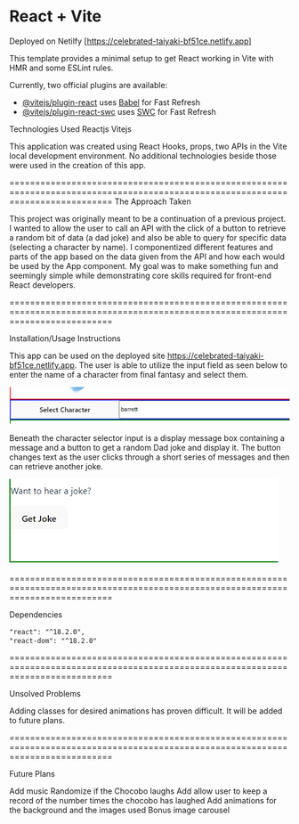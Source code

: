 # React + Vite

Deployed on Netilfy [https://celebrated-taiyaki-bf51ce.netlify.app]

This template provides a minimal setup to get React working in Vite with HMR and some ESLint rules.

Currently, two official plugins are available:

- [@vitejs/plugin-react](https://github.com/vitejs/vite-plugin-react/blob/main/packages/plugin-react/README.md) uses [Babel](https://babeljs.io/) for Fast Refresh
- [@vitejs/plugin-react-swc](https://github.com/vitejs/vite-plugin-react-swc) uses [SWC](https://swc.rs/) for Fast Refresh

Technologies Used
Reactjs
Vitejs

This application was created using React Hooks, props, two APIs in the Vite local development environment. No additional technologies beside those were used in the creation of this app. 

================================================================================================================================
The Approach Taken

This project was originally meant to be a continuation of a previous project. I wanted to allow the user to call an API with the click of a button to retrieve a random bit of data (a dad joke) and also be able to query for specific data (selecting a character by name). I componentized different features and parts of the app based on the data given from the API and how each would be used by the App component. My goal was to make something fun and seemingly simple while demonstrating core skills required for front-end React developers. 

================================================================================================================================

Installation/Usage Instructions

This app can be used on the deployed site https://celebrated-taiyaki-bf51ce.netlify.app. The user is able to utilize the input field as seen below to enter the name of a character from final fantasy and select them. 

![Alt text](public/select-character.png)

Beneath the character selector input is a display message box containing a message and a button to get a random Dad joke and display it. The button changes text as the user clicks through a short series of messages and then can retrieve another joke.

![Alt text](public/getJoke.png)

================================================================================================================================

Dependencies

    "react": "^18.2.0",
    "react-dom": "^18.2.0"

================================================================================================================================


Unsolved Problems

Adding classes for desired animations has proven difficult. It will be added to future plans.

================================================================================================================================

Future Plans

Add music
Randomize if the Chocobo laughs
Add allow user to keep a record of the number times the chocobo has laughed
Add animations for the background and the images used
Bonus image carousel
